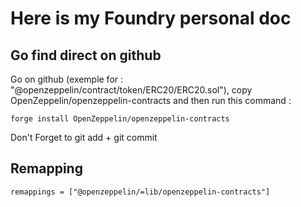 # Here is my Foundry personal doc

## Go find direct on github 

Go on github (exemple for : "@openzeppelin/contract/token/ERC20/ERC20.sol"), copy OpenZeppelin/openzeppelin-contracts and then run this command : 
```
forge install OpenZeppelin/openzeppelin-contracts
```

Don't Forget to git add + git commit

## Remapping

```
remappings = ["@openzeppelin/=lib/openzeppelin-contracts"]
```
